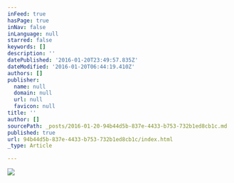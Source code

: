 ```yaml
---
inFeed: true
hasPage: true
inNav: false
inLanguage: null
starred: false
keywords: []
description: ''
datePublished: '2016-01-20T23:49:57.835Z'
dateModified: '2016-01-20T06:44:19.410Z'
authors: []
publisher:
  name: null
  domain: null
  url: null
  favicon: null
title: ''
author: []
sourcePath: _posts/2016-01-20-94b44d5b-837e-4433-b753-732b1ed8cb1c.md
published: true
url: 94b44d5b-837e-4433-b753-732b1ed8cb1c/index.html
_type: Article

---
```

![](https://the-grid-user-content.s3-us-west-2.amazonaws.com/3215dd7f-bed7-4067-8880-d6d7c9ab111b.jpg)
